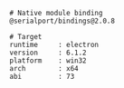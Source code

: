     # Native module binding
    @serialport/bindings@2.0.8
    
    # Target
    runtime     : electron 
    version     : 6.1.2
    platform    : win32
    arch        : x64
    abi         : 73
